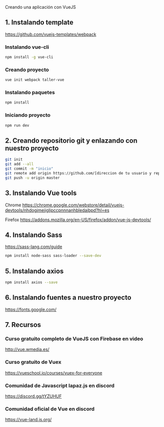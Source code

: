 Creando una aplicación con VueJS

## 1. Instalando template
https://github.com/vuejs-templates/webpack

### Instalando vue-cli
``` bash
npm install -g vue-cli
```

### Creando proyecto
``` bash
vue init webpack taller-vue
```

### Instalando paquetes
``` bash
npm install
```

### Iniciando proyecto
``` bash
npm run dev
```

## 2. Creando repositorio git y enlazando con nuestro proyecto
``` bash
git init
git add --all
git commit -m "inicio"
git remote add origin https://github.com/[direccion de tu usuario y repositorio]
git push -u origin master
```

## 3. Instalando Vue tools
Chrome
https://chrome.google.com/webstore/detail/vuejs-devtools/nhdogjmejiglipccpnnnanhbledajbpd?hl=es

Firefox
https://addons.mozilla.org/en-US/firefox/addon/vue-js-devtools/

## 4. Instalando Sass
https://sass-lang.com/guide
``` bash
npm install node-sass sass-loader --save-dev
```
## 5. Instalando axios
``` bash
npm install axios --save
```
## 6. Instalando  fuentes a nuestro proyecto
https://fonts.google.com/

## 7. Recursos

### Curso gratuito completo de VueJS con Firebase en video

http://vue.wmedia.es/

### Curso gratuito de Vuex

https://vueschool.io/courses/vuex-for-everyone

### Comunidad de Javascript lapaz.js en discord

https://discord.gg/tYZUHUF

### Comunidad oficial de Vue en discord

https://vue-land.js.org/
